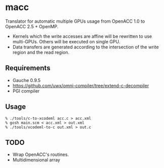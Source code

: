 # macc

Translator for automatic multiple GPUs usage from OpenACC 1.0 to OpenACC 2.5 + OpenMP.

- Kernels which the write accesses are affine will be rewritten to use multi-GPUs. Others will be executed on single GPU.
- Data transfers are generated according to the intersection of the write region and the read region.

## Requirements
* Gauche 0.9.5
* https://github.com/uwx/omni-compiler/tree/extend-c-decompiler
* PGI compiler

## Usage
```
% ./tools/c-to-xcodeml acc.c > acc.xml
% gosh main.scm < acc.xml > out.xml
% ./tools/xcodeml-to-c out.xml > out.c
```

## TODO
- Wrap OpenACC's routines.
- Multidimensional array
